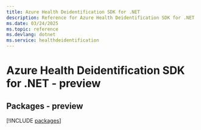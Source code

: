 ```yaml
---
title: Azure Health Deidentification SDK for .NET
description: Reference for Azure Health Deidentification SDK for .NET
ms.date: 03/24/2025
ms.topic: reference
ms.devlang: dotnet
ms.service: healthdeidentification
---
```

# Azure Health Deidentification SDK for .NET - preview
## Packages - preview
[!INCLUDE [packages](health-deidentification-index.md)]